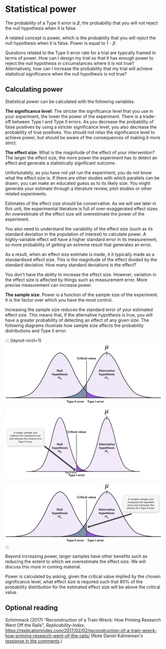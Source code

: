 # Statistical power

The probability of a Type II error is $\beta$, the probability that you will not reject the null hypothesis when it is false.

A related concept is power, which is the probability that you will *reject* the null hypothesis when it is false. Power is equal to 1 - $\beta$.

Questions related to the Type II error rate for a trial are typically framed in terms of power. How can I design my trial so that it has enough power to reject the null hypothesis in circumstances where it is not true? Alternatively, how can I increase the probability that my trial will achieve statistical significance when the null hypothesis is not true?

## Calculating power

Statistical power can be calculated with the following variables:

**The significance level**: The stricter the significance level that you use in your experiment, the lower the power of the experiment. There is a trade-off between Type I and Type II errors. As you decrease the probability of false positives by using a stricter significance level, you also decrease the probability of true positives. You should not relax the significance level to achieve power, but should be aware of the consequences of making it more strict.

**The effect size**: What is the magnitude of the effect of your intervention? The larger the effect size, the more power the experiment has to detect an effect and generate a statistically significant outcome.

Unfortunately, as you have not yet run the experiment, you do not know what the effect size is. If there are other studies with which parallels can be drawn, you can make an educated guess as to its likely size. You might generate your estimate through a literature review, pilot studies or other related experiments.

Estimates of the effect size should be conservative. As we will see later in this unit, the experimental literature is full of over-exaggerated effect sizes. An overestimate of the effect size will overestimate the power of the experiment.

You also need to understand the variability of the effect size (such as its standard deviation in the population of interest) to calculate power. A highly-variable effect will have a higher standard error in its measurement, so more probability of getting an extreme result that generates an error.

As a result, when an effect size estimate is made, it it typically made as a standardised effect size. This is the magnitude of the effect divided by the standard deviation. How many standard deviations is the effect?

You don't have the ability to increase the effect size. However, variation in the effect size is affected by things such as measurement error. More precise measurement can increase power.

**The sample size**: Power is a function of the sample size of the experiment. It is the factor over which you have the most control.

Increasing the sample size reduces the standard error of your estimated effect size. This means that, if the alternative hypothesis is true, you will have a greater probability of detecting an effect of any given size. The following diagrams illustrate how sample size affects the probability distributions and Type II error:

::: {layout-ncol=1}
![**Baseline:** The null hypothesis (H₀) and alternative hypothesis (H₁) distributions with a critical value between them. The grey area shows Type II error (failing to reject the null when the alternative is true), and the purple area shows Type I error (rejecting the null when it is true).](img/sample-size-1.png)

![**Larger sample size:** A larger sample size reduces the standard error, making the null hypothesis distribution narrower. This reduces the Type II error region (grey area), increasing the power of the test.](img/sample-size-2.png)

![**Smaller sample size:** A smaller sample size increases the standard error, making the distribution wider. This increases the Type II error region (grey area), decreasing the power of the test.](img/sample-size-3.png)
:::

Beyond increasing power, larger samples have other benefits such as reducing the extent to which we overestimate the effect size. We will discuss this more in coming material.

Power is calculated by asking, given the critical value implied by the chosen significance level, what effect size is required such that 80% of the probability distribution for the estimated effect size will be above the critical value.

## Optional reading

Schimmack (2017) "Reconstruction of a Train Wreck: How Priming Research Went Off the Rails", *Replicability-Index*, https://replicationindex.com/2017/02/02/reconstruction-of-a-train-wreck-how-priming-research-went-of-the-rails/ (Note Daniel Kahneman's [response in the comments](https://replicationindex.com/2017/02/02/reconstruction-of-a-train-wreck-how-priming-research-went-of-the-rails/comment-page-1/#comment-1454).)

